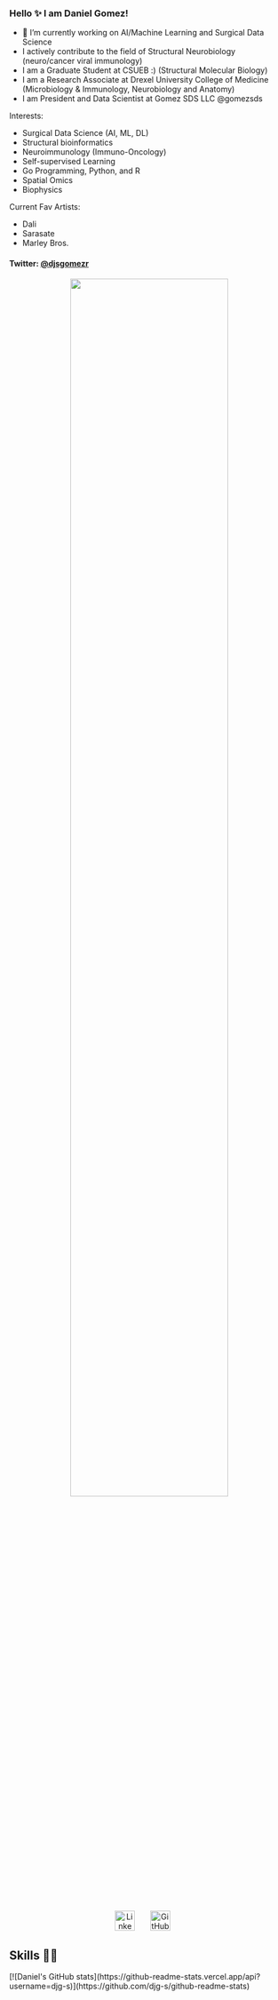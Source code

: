 ### Hello ✨  I am Daniel Gomez!

- 🔭 I’m currently working on AI/Machine Learning and Surgical Data Science
- I actively contribute to the field of Structural Neurobiology (neuro/cancer viral immunology)
- I am a Graduate Student at CSUEB :) (Structural Molecular Biology)
- I am a Research Associate at Drexel University College of Medicine (Microbiology & Immunology, Neurobiology and Anatomy)
- I am President and Data Scientist at Gomez SDS LLC @gomezsds

Interests:
- Surgical Data Science (AI, ML, DL)
- Structural bioinformatics
- Neuroimmunology (Immuno-Oncology)
- Self-supervised Learning
- Go Programming, Python, and R 
- Spatial Omics 
- Biophysics

Current Fav Artists:
- Dali
- Sarasate
- Marley Bros.

#### Twitter: [@djsgomezr](https://twitter.com/djsgomezr) 

<html>
	<head>
	</head>
<p align="center">
	<a id="footer"><img src="https://github.com/djg-s/djg-s.github.io/blob/main/images_for_readme/dreams.gif?raw=true" width="75%" height="auto"/></a>
</p>
<p align="center">
  <a href="https://www.linkedin.com/in/daniel-gomez-santos/"><img width="36px" alt="Linkedln" title="Linkedln" src="https://github.com/djg-s/djg-s.github.io/blob/main/images_for_readme/linkedln_logo_retry.png?raw=true" /></a>
  &#8287;&#8287;&#8287;&#8287;&#8287;
  <a href="https://github.com/djg-s"><img width="36px" alt="GitHub Homepage" title="GitHub Homepage" src="https://github.com/djg-s/djg-s.github.io/blob/main/images_for_readme/github_icon_blue.png?raw=true"/></a>
  &#8287;&#8287;&#8287;&#8287;&#8287;
</p>
	<h2>Skills &#x1F468;&#x200D;&#x1F4BB;</h2>
</html>
[![Daniel's GitHub stats](https://github-readme-stats.vercel.app/api?username=djg-s)](https://github.com/djg-s/github-readme-stats)
